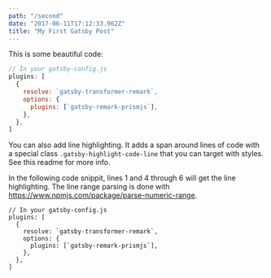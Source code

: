 ```yaml
---
path: "/second"
date: "2017-06-11T17:12:33.962Z"
title: "My First Gatsby Post"
---
```


This is some beautiful code:

```javascript
// In your gatsby-config.js
plugins: [
  {
    resolve: `gatsby-transformer-remark`,
    options: {
      plugins: [`gatsby-remark-prismjs`],
    },
  },
]
```

You can also add line highlighting. It adds a span around lines of
code with a special class `.gatsby-highlight-code-line` that you can
target with styles. See this readme for more info.

In the following code snippit, lines 1 and 4 through 6 will get
the line highlighting. The line range parsing is done with
https://www.npmjs.com/package/parse-numeric-range.

```javascript{1,4-6}
// In your gatsby-config.js
plugins: [
  {
    resolve: `gatsby-transformer-remark`,
    options: {
      plugins: [`gatsby-remark-prismjs`],
    },
  },
]
```
